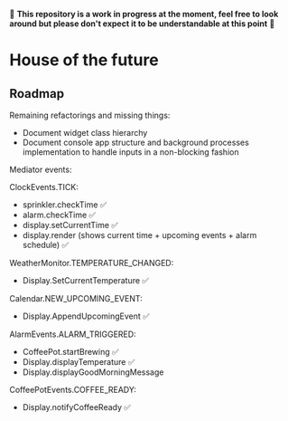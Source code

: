 🚧 **This repository is a work in progress at the moment, feel free to look around but please don't expect it to be understandable at this point** 🚧

# House of the future

## Roadmap

Remaining refactorings and missing things:

- Document widget class hierarchy
- Document console app structure and background processes implementation to handle inputs in a non-blocking fashion

Mediator events:

ClockEvents.TICK:

- sprinkler.checkTime ✅
- alarm.checkTime ✅
- display.setCurrentTime ✅
- display.render (shows current time + upcoming events + alarm schedule) ✅

WeatherMonitor.TEMPERATURE_CHANGED:

- Display.SetCurrentTemperature ✅

Calendar.NEW_UPCOMING_EVENT:

- Display.AppendUpcomingEvent ✅

AlarmEvents.ALARM_TRIGGERED:

- CoffeePot.startBrewing ✅
- Display.displayTemperature ✅
- Display.displayGoodMorningMessage

CoffeePotEvents.COFFEE_READY:

- Display.notifyCoffeeReady ✅
